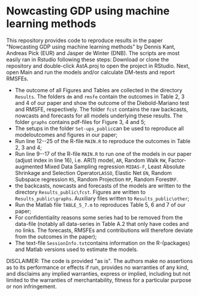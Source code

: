 # Nowcasting GDP using machine learning methods

This repository provides code to reproduce results in the paper "Nowcasting
GDP using machine learning methods" by Dennis Kant, Andreas Pick (EUR) and
Jasper de Winter (DNB). The scripts are most easily ran in Rstudio following
these steps: Download or clone the repository and double-click AstA.proj to
open the project in RStudio. Next, open Main and run the models and/or
calculate DM-tests and report RMSFEs.

* The outcome of all Figures and Tables are collected in the directory
  `Results`. The folders `dm` and `rmsfe` contain the outcomes in Table 2, 3
  and 4 of our paper and show the outcome of the Diebold-Mariano test and
  RMSFE, respectively. The folder `fcst` contains the raw backcasts, nowcasts
  and forecasts for all models underlying these results. The folder `graphs`
  contains pdf-files for Figure 3, 4 and 5;
* The setups in the folder `Set-ups_public`can be used to reproduce all
  modeloutcomes and figures in our paper;
* Run line 12--25 of the R-file `MAIN.R` to reproduce the outcomes in Table 2,
  3 and 4; 
* Run line 9--17  of the R-file `MAIN.R` to run one of the models in our
  paper (adjust index in line 16), i.e. AR(1) model, `AR`, Random Walk
  `RW`, Factor-augmented Mixed Data Sampling regression `MIDAS-F`, Least
  Absolute Shrinkage and Selection Operator`LASSO`, Elastic Net `EN`, Random
  Subspace regression `RS`, Random Projection `RP`, Random Forest`RF`. 
* the backcasts, nowcasts and forecasts of the models are written to the
  directory `Results_public\fcst`. Figures are written to
  `Results_public\graphs`. Auxiliary files written to
  `Results_public\other`;
* Run the Matlab file `TABLE_5_7.m` to reproduces Table 5, 6 and 7 of our paper;
* For confidentiality reasons some series had to be removed from the
  data-file (notably all data-series in Table A.2 that only have codes and no
  links. The forecasts, RMSFEs and contributions will therefore deviate from
  the outcomes in the paper);
* The text-file `SessionInfo.txt`contains information on the R-(packages) and
  Matlab versions used to estimate the models.

DISCLAIMER: The code is provided "as is". The authors make no assertions as to
its performance or effects if run, provides no warranties of any kind, and
disclaims any implied warranties, express or implied, including but not
limited to the warranties of merchantability, fitness for a particular
purpose or non infringement.